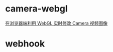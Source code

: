 # camera-webgl

[在浏览器端利用 WebGL 实时修改 Camera 视频图像](http://km.oa.com/group/34980/articles/show/469635)

# webhook
